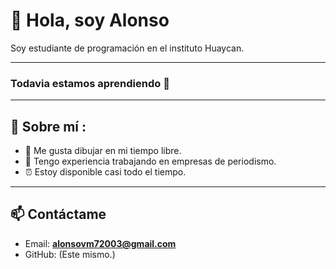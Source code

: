 # 👋 Hola, soy Alonso
Soy estudiante de programación en el instituto Huaycan.

---

### Todavia estamos aprendiendo 📖

---

## 📂 Sobre mí : 
- 🎨 Me gusta dibujar en mi tiempo libre.  
- 📰 Tengo experiencia trabajando en empresas de periodismo.
- ⏰ Estoy disponible casi todo el tiempo.  

---

## 📫 Contáctame
- Email: **alonsovm72003@gmail.com**  
- GitHub: (Este mismo.)

